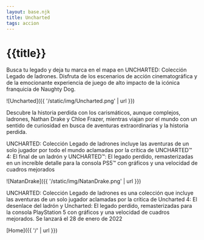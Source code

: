 ```yaml
---
layout: base.njk
title: Uncharted
tags: accion
---
```


# {{title}}

Busca tu legado y deja tu marca en el mapa en UNCHARTED: Colección Legado de ladrones. Disfruta de los escenarios de acción cinematográfica y de la emocionante experiencia de juego de alto impacto de la icónica franquicia de Naughty Dog.

![Uncharted]({{ '/static/img/Uncharted.png' | url }})

Descubre la historia perdida con los carismáticos, aunque complejos, ladrones, Nathan Drake y Chloe Frazer, mientras viajan por el mundo con un sentido de curiosidad en busca de aventuras extraordinarias y la historia perdida.

UNCHARTED: Colección Legado de ladrones incluye las aventuras de un solo jugador por todo el mundo aclamadas por la crítica de UNCHARTED™ 4: El final de un ladrón y UNCHARTED™: El legado perdido, remasterizadas en un increíble detalle para la consola PS5™ con gráficos y una velocidad de cuadros mejorados

![NatanDrake]({{ '/static/img/NatanDrake.png' | url }})

UNCHARTED: Colección Legado de ladrones es una colección que incluye las aventuras de un solo jugador aclamadas por la crítica de Uncharted 4: El desenlace del ladrón y Uncharted: El legado perdido, remasterizadas para la consola PlayStation 5 con gráficos y una velocidad de cuadros mejorados. Se lanzará el 28 de enero de 2022

[Home]({{ '/' | url }})
